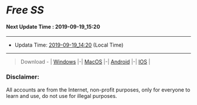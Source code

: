 
# *Free SS*

#### Next Update Time : 2019-09-19_15:20

---
* Updata Time: [2019-09-19_14:20](https://github.com/Geek-007/free-SS/blob/master/2019-09-19_14:20_FreeSS.txt) (Local Time)
---

> Download - | [Windows](https://github.com/shadowsocks/shadowsocks-windows/releases) |-| [MacOS](https://github.com/shadowsocks/shadowsocks-iOS/releases) |-| [Android](https://github.com/shadowsocks/shadowsocks-android/releases) |-| [IOS](https://itunes.apple.com/us/) |

### Disclaimer:
All accounts are from the Internet, non-profit purposes, only for everyone to learn and use, do not use for illegal purposes.
<br>
